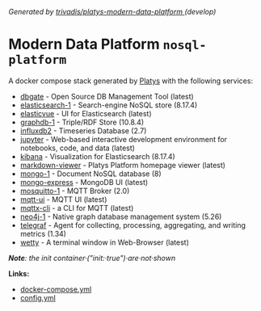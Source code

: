_Generated by [ trivadis/platys-modern-data-platform ](https://github.com/TrivadisPF/platys-modern-data-platform) (develop)_

# Modern Data Platform `nosql-platform` 
A docker compose stack generated by [Platys](https://github.com/TrivadisPF/platys) with the following services:


  * [dbgate](https://github.com/TrivadisPF/platys-modern-data-platform/tree/master/documentation/services/dbgate.md) -  Open Source DB Management Tool (latest)
  * [elasticsearch-1](https://github.com/TrivadisPF/platys-modern-data-platform/tree/master/documentation/services/elasticsearch.md) -  Search-engine NoSQL store (8.17.4)
  * [elasticvue](https://github.com/TrivadisPF/platys-modern-data-platform/tree/master/documentation/services/elasticvue.md) -  UI for Elasticsearch (latest)
  * [graphdb-1](https://github.com/TrivadisPF/platys-modern-data-platform/tree/master/documentation/services/graphdb.md) -  Triple/RDF Store (10.8.4)
  * [influxdb2](https://github.com/TrivadisPF/platys-modern-data-platform/tree/master/documentation/services/influxdb2.md) -  Timeseries Database (2.7)
  * [jupyter](https://github.com/TrivadisPF/platys-modern-data-platform/tree/master/documentation/services/jupyter.md) -  Web-based interactive development environment for notebooks, code, and data (latest)
  * [kibana](https://github.com/TrivadisPF/platys-modern-data-platform/tree/master/documentation/services/kibana.md) -  Visualization for Elasticsearch (8.17.4)
  * [markdown-viewer](https://github.com/TrivadisPF/platys-modern-data-platform/tree/master/documentation/services/markdown-viewer.md) -  Platys Platform homepage viewer (latest)
  * [mongo-1](https://github.com/TrivadisPF/platys-modern-data-platform/tree/master/documentation/services/mongodb.md) -  Document NoSQL database (8)
  * [mongo-express](https://github.com/TrivadisPF/platys-modern-data-platform/tree/master/documentation/services/mongo-express.md) -  MongoDB UI (latest)
  * [mosquitto-1](https://github.com/TrivadisPF/platys-modern-data-platform/tree/master/documentation/services/mosquitto.md) -  MQTT Broker (2.0)
  * [mqtt-ui](https://github.com/TrivadisPF/platys-modern-data-platform/tree/master/documentation/services/hivemq-ui.md) -  MQTT UI (latest)
  * [mqttx-cli](https://github.com/TrivadisPF/platys-modern-data-platform/tree/master/documentation/services/mqttx.md) -  a CLI for MQTT (latest)
  * [neo4j-1](https://github.com/TrivadisPF/platys-modern-data-platform/tree/master/documentation/services/neo4j.md) -  Native graph database management system (5.26)
  * [telegraf](https://github.com/TrivadisPF/platys-modern-data-platform/tree/master/documentation/services/telegraf.md) -  Agent for collecting, processing, aggregating, and writing metrics (1.34)
  * [wetty](https://github.com/TrivadisPF/platys-modern-data-platform/tree/master/documentation/services/wetty.md) -  A terminal window in Web-Browser (latest)

_**Note**: the init container·("init:·true")·are·not·shown_

**Links:**

 * [docker-compose.yml](./docker-compose.yml)
 * [config.yml](./config.yml)